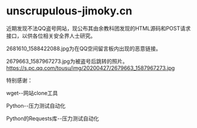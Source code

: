 # unscrupulous-jimoky.cn
近期发现不法QQ盗号网站，现公布其由余教科团发现的HTML源码和POST请求接口，以供各位相关安全界人士研究。

2681610_1588422088.jpg为在QQ空间留言板内出现的恶意链接。

2679663_1587967273.jpg为被盗号后跳转的照片。https://s.pc.qq.com/tousu/img/20200427/2679663_1587967273.jpg

特别感谢：

wget--网站clone工具

Python--压力测试自动化

Python的Requests库--压力测试自动化